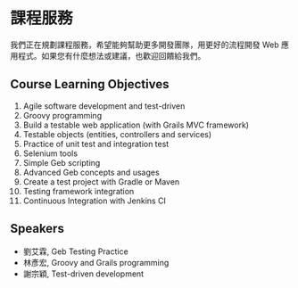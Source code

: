 # 課程服務

我們正在規劃課程服務，希望能夠幫助更多開發團隊，用更好的流程開發 Web 應用程式。如果您有什麼想法或建議，也歡迎回饋給我們。

## Course Learning Objectives

1. Agile software development and test-driven
2. Groovy programming
3. Build a testable web application (with Grails MVC framework)
4. Testable objects (entities, controllers and services)
5. Practice of unit test and integration test
6. Selenium tools
7. Simple Geb scripting
8. Advanced Geb concepts and usages
9. Create a test project with Gradle or Maven
10. Testing framework integration
11. Continuous Integration with Jenkins CI

## Speakers

* 劉艾霖, Geb Testing Practice
* 林彥宏, Groovy and Grails programming 
* 謝宗穎, Test-driven development

